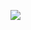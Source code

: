 <a href="../rockseries.html"><img src="http://firedpot.com/images/rockseries/5Rock-in-trasformation2.jpg" /></a>
